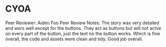 # CYOA
Peer Reviewer: Aiden Foo
Peer Review Notes: The story was very detailed and wors well except for the buttons. They act as buttons but will not actve on every part of the button, just the text on the button works. Which is fine overall, the code and assets were clean and tidy. Good job overall.
